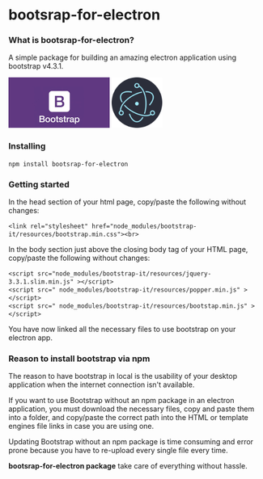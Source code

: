 # bootsrap-for-electron

### What is bootsrap-for-electron?

A simple package for building an amazing electron application using bootstrap v4.3.1.

<span>
<img src="img/bootstrap-logo.jpg" height="100" />
<img src="img/electron-logo.png" height="100" />
</span>

### Installing

    npm install bootsrap-for-electron

### Getting started

In the head section of your html page, copy/paste the following without changes:<br>

    <link rel="stylesheet" href="node_modules/bootstrap-it/resources/bootstrap.min.css"><br>

In the body section just above the closing body tag of your HTML page, copy/paste the following without changes:

    <script src="node_modules/bootstrap-it/resources/jquery-3.3.1.slim.min.js" ></script>
    <script src=" node_modules/bootstrap-it/resources/popper.min.js" ></script>
    <script src=" node_modules/bootstrap-it/resources/bootstap.min.js" ></script>

You have now linked all the necessary files to use bootstrap on your electron app.

### Reason to install bootstrap via npm

The reason to have bootstrap in local is the usability of your desktop application when the internet connection isn't available.

If you want to use Bootstrap without an npm package in an electron application, you must download the necessary files, copy and paste them into a folder, and copy/paste the correct path into the HTML or template engines file links in case you are using one.

Updating Bootstrap without an npm package is time consuming and error prone because you have to re-upload every single file every time.

**bootsrap-for-electron package** take care of everything without hassle.
